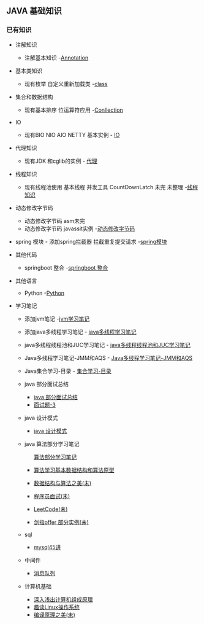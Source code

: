 ## JAVA 基础知识
  
    
   ### 已有知识
   +  注解知识 
        - 注解基本知识
            -[Annotation](https://github.com/mood321/JavaDemo/tree/master/src/main/java/Annotation "创作你的创作")
   
   +   基本类知识
        - 现有枚举 自定义重新加载类
             -[class](https://github.com/mood321/JavaDemo/tree/master/src/main/java/clazz "创作你的创作")
   
   +   集合和数据结构
        -  现有基本排序 位运算符应用
            -[Conllection](https://github.com/mood321/JavaDemo/tree/master/src/main/java/Conllection "创作你的创作")
   
   + IO
        - 现有BIO NIO AIO  NETTY 基本实例
                 - [IO](https://github.com/mood321/JavaDemo/tree/master/src/main/java/IO "创作你的创作")
   
   
   +   代理知识
       - 现有JDK 和cglib的实例
             - [代理](https://github.com/mood321/JavaDemo/tree/master/src/main/java/proxy "创作你的创作")
   
   +   线程知识
       - 现有线程池使用 基本线程 并发工具 CountDownLatch 未完 未整理
            -[线程知识](https://github.com/mood321/JavaDemo/tree/master/src/main/java/ThreadPool "创作你的创作")
   
   +   动态修改字节码
       - 动态修改字节码  asm未完  
       - 动态修改字节码 javassit实例
            -[动态修改字节码](https://github.com/mood321/JavaDemo/tree/master/src/main/java/dynamic "创作你的创作")
   
   +   spring 模块
      - 添加spring拦截器 拦截重复提交请求
            -[spring模块](https://github.com/mood321/JavaDemo/tree/master/src/main/java/spring "spring")
     
   +   其他代码
         - springboot 整合
                     -[springboot 整合](https://github.com/mood321/springboot-demo)    
                      
   +   其他语言
         - Python
                     -[Python](https://github.com/mood321/Python)     
                      
   +   学习笔记
        - 添加jvm笔记
              -[jvm学习笔记](/src/main/resources/note/JVM%E5%AD%A6%E4%B9%A0%E7%AC%94%E8%AE%B0.md)
        - 添加java多线程学习笔记
              - [java多线程学习笔记](/src/main/resources/note/Java多线程学习笔记-多线程.md)
                       
        - java多线程线程池和JUC学习笔记
              - [java多线程线程池和JUC学习笔记](/src/main/resources/note/Java多线程学习笔记-线程池.md)
                       
        - Java多线程学习笔记-JMM和AQS
              - [Java多线程学习笔记-JMM和AQS](/src/main/resources/note/Java多线程学习笔记--JMM和AQS.md)
        - Java集合学习-目录
                 - [集合学习-目录](/src/main/resources/note/集合目录.md)
        - java 部分面试总结
             - [java 部分面试总结](/src/main/resources//note/mianshi/面试题记.md)
             - [面试题-3](/src/main/resources//note/mianshi/面试题-3.md)
         
        -  java 设计模式
              - [java 设计模式](/src/main/resources/note/设计模式笔记.md)
                                      
        - java 算法部分学习笔记
            <ul><p> <a href="/src/main/resources/note/Algorithm/算法学习笔记.md">算法部分学习笔记</a> 
            <li><p> <a href="/src/main/resources/note/Algorithm/算法学习基本数据结构和算法原型.md">算法学习基本数据结构和算法原型</a>    
            <li> <p> <a href="/src/main/resources/note/Algorithm/数据结构与算法之美.md">数据结构与算法之美(未)</a> 
            <li> <p> <a href="/src/main/resources/note/Algorithm/程序员面试.md">程序员面试(未)</a> 
            <li> <p> <a href="/src/main/resources/note/Algorithm/LeetCode.md">LeetCode(未)</a> 
            <li> <p> <a href="https://github.com/mood321/JavaDemo/tree/master/src/main/java/offer">剑指offer 部分实例(未)</a> 
       
                               
   + sql
     - [mysql45讲](/src/main/resources/note/sql/sql45讲.md)
                              
   + 中间件
      - [消息队列](/src/main/resources/note/中间件/消息中间件.md)
   
   
   + 计算机基础
      - [深入浅出计算机组成原理](/src/main/resources/note/linux/深入浅出计算机组成原理.md)
      - [趣谈Linux操作系统](/src/main/resources/note/linux/趣谈Linux操作系统.md)
      - [编译原理之美(未)](/src/main/resources/note/compile/编译yuan理之美.md)
                              
   
